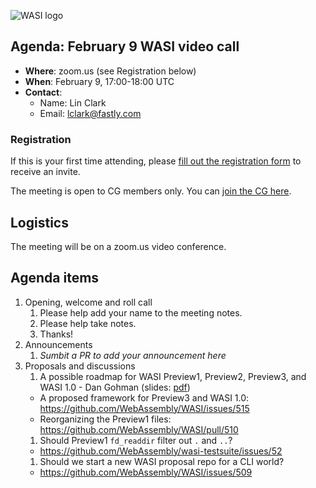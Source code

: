 ![WASI logo](https://raw.githubusercontent.com/WebAssembly/WASI/main/WASI.png)

## Agenda: February 9 WASI video call

- **Where**: zoom.us (see Registration below)
- **When**: February 9, 17:00-18:00 UTC
- **Contact**:
  - Name: Lin Clark
  - Email: lclark@fastly.com

### Registration

If this is your first time attending, please [fill out the registration form](https://docs.google.com/forms/d/e/1FAIpQLSdpO6Lp2L_dZ2_oiDgzjKx7pb7s2YYHjeSIyfHWZZGSKoZKWQ/viewform?usp=sf_link) to receive an invite.

The meeting is open to CG members only. You can [join the CG here](https://www.w3.org/community/webassembly/).

## Logistics

The meeting will be on a zoom.us video conference.

## Agenda items

1. Opening, welcome and roll call
    1. Please help add your name to the meeting notes.
    1. Please help take notes.
    1. Thanks!
1. Announcements
    1. _Sumbit a PR to add your announcement here_
1. Proposals and discussions
    1. A possible roadmap for WASI Preview1, Preview2, Preview3, and WASI 1.0 - Dan Gohman (slides: [pdf](presentations/2023-02-09-gohman-wasi-roadmap.pdf))
      - A proposed framework for Preview3 and WASI 1.0: https://github.com/WebAssembly/WASI/issues/515
      - Reorganizing the Preview1 files: https://github.com/WebAssembly/WASI/pull/510
    1. Should Preview1 `fd_readdir` filter out `.` and `..`?
      - https://github.com/WebAssembly/wasi-testsuite/issues/52
    1. Should we start a new WASI proposal repo for a CLI world?
      - https://github.com/WebAssembly/WASI/issues/509
